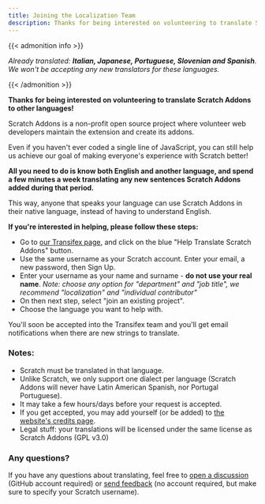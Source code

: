 ```yaml
---
title: Joining the Localization Team
description: Thanks for being interested on volunteering to translate Scratch Addons to other languages! Scratch Addons is a non-profit open source project where volunteer web developers maintain the extension and create its addons.
---
```


{{< admonition info >}}

_Already translated: **Italian, Japanese, Portuguese, Slovenian and Spanish**. We won't be accepting any new translators for these languages._

{{< /admonition >}}

**Thanks for being interested on volunteering to translate Scratch Addons to other languages!**

Scratch Addons is a non-profit open source project where volunteer web developers maintain the extension and create its addons. 

Even if you haven't ever coded a single line of JavaScript, you can still help us achieve our goal of making everyone's experience with Scratch better!

**All you need to do is know both English and another language, and spend a few minutes a week translating any new sentences Scratch Addons added during that period.** 

This way, anyone that speaks your language can use Scratch Addons in their native language, instead of having to understand English.

**If you're interested in helping, please follow these steps:**

- Go to [our Transifex page](https://www.transifex.com/scratch-addons/scratch-addons-extension/), and click on the blue "Help Translate Scratch Addons" button.
- Use the same username as your Scratch account. Enter your email, a new password, then Sign Up.
- Enter your username as your name and surname - **do not use your real name**.
_Note: choose any option for "department" and "job title", we recommend "localization" and "individual contributor"_
- On then next step, select "join an existing project".
- Choose the language you want to help with.

You'll soon be accepted into the Transifex team and you'll get email notifications when there are new strings to translate.

### Notes:

- Scratch must be translated in that language.
- Unlike Scratch, we only support one dialect per language (Scratch Addons will never have Latin American Spanish, nor Portugal Portuguese).
- It may take a few hours/days before your request is accepted.
- If you get accepted, you may add yourself (or be added) to [the website's credits page](/credits).
- Legal stuff: your translations will be licensed under the same license as Scratch Addons (GPL v3.0)

### Any questions?

If you have any questions about translating, feel free to [open a discussion](https://github.com/ScratchAddons/ScratchAddons/discussions) (GitHub account required) or [send feedback](/feedback) (no account required, but make sure to specify your Scratch username).
